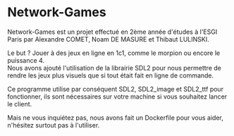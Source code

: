 # Network-Games 


Network-Games est un projet effectué en 2ème année d'études à l'ESGI Paris par Alexandre COMET, Noam DE MASURE et Thibaut LULINSKI.

Le but ? Jouer à des jeux en ligne en 1c1, comme le morpion ou encore le puissance 4.\
Nous avons ajouté l'utilisation de la librairie SDL2 pour nous permettre de rendre les jeux plus visuels que si tout était fait en ligne de commande.

Ce programme utilise par conséquent SDL2, SDL2_image et SDL2_ttf pour fonctionner, ils sont nécessaires sur votre machine si vous souhaitez lancer le client.

Mais ne vous inquiétez pas, nous avons fait un Dockerfile pour vous aider, n'hésitez surtout pas à l'utiliser.